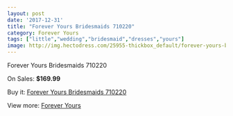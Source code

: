 ```yaml
---
layout: post
date: '2017-12-31'
title: "Forever Yours Bridesmaids 710220"
category: Forever Yours
tags: ["little","wedding","bridesmaid","dresses","yours"]
image: http://img.hectodress.com/25955-thickbox_default/forever-yours-bridesmaids-710220.jpg
---
```

Forever Yours Bridesmaids 710220

On Sales: **$169.99**
<a href="https://www.hectodress.com/forever-yours/12106-forever-yours-bridesmaids-710220.html"><amp-img layout="responsive" width="600" height="600" src="//img.hectodress.com/25955-thickbox_default/forever-yours-bridesmaids-710220.jpg" alt="Forever Yours Bridesmaids 710220 0" /></a>

Buy it: [Forever Yours Bridesmaids 710220](https://www.hectodress.com/forever-yours/12106-forever-yours-bridesmaids-710220.html "Forever Yours Bridesmaids 710220")

View more: [Forever Yours](https://www.hectodress.com/189-forever-yours "Forever Yours")